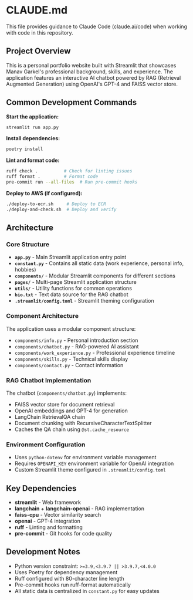# CLAUDE.md

This file provides guidance to Claude Code (claude.ai/code) when working with code in this repository.

## Project Overview

This is a personal portfolio website built with Streamlit that showcases Manav Garkel's professional background, skills, and experience. The application features an interactive AI chatbot powered by RAG (Retrieval Augmented Generation) using OpenAI's GPT-4 and FAISS vector store.

## Common Development Commands

**Start the application:**
```bash
streamlit run app.py
```

**Install dependencies:**
```bash
poetry install
```

**Lint and format code:**
```bash
ruff check .          # Check for linting issues
ruff format .         # Format code
pre-commit run --all-files  # Run pre-commit hooks
```

**Deploy to AWS (if configured):**
```bash
./deploy-to-ecr.sh     # Deploy to ECR
./deploy-and-check.sh  # Deploy and verify
```

## Architecture

### Core Structure
- **`app.py`** - Main Streamlit application entry point
- **`constant.py`** - Contains all static data (work experience, personal info, hobbies)
- **`components/`** - Modular Streamlit components for different sections
- **`pages/`** - Multi-page Streamlit application structure
- **`utils/`** - Utility functions for common operations
- **`bio.txt`** - Text data source for the RAG chatbot
- **`.streamlit/config.toml`** - Streamlit theming configuration

### Component Architecture
The application uses a modular component structure:
- `components/info.py` - Personal introduction section
- `components/chatbot.py` - RAG-powered AI assistant
- `components/work_experience.py` - Professional experience timeline
- `components/skills.py` - Technical skills display
- `components/contact.py` - Contact information

### RAG Chatbot Implementation
The chatbot (`components/chatbot.py`) implements:
- FAISS vector store for document retrieval
- OpenAI embeddings and GPT-4 for generation
- LangChain RetrievalQA chain
- Document chunking with RecursiveCharacterTextSplitter
- Caches the QA chain using `@st.cache_resource`

### Environment Configuration
- Uses `python-dotenv` for environment variable management
- Requires `OPENAPI_KEY` environment variable for OpenAI integration
- Custom Streamlit theme configured in `.streamlit/config.toml`

## Key Dependencies
- **streamlit** - Web framework
- **langchain** + **langchain-openai** - RAG implementation
- **faiss-cpu** - Vector similarity search
- **openai** - GPT-4 integration
- **ruff** - Linting and formatting
- **pre-commit** - Git hooks for code quality

## Development Notes
- Python version constraint: `>=3.9,<3.9.7 || >3.9.7,<4.0.0`
- Uses Poetry for dependency management
- Ruff configured with 80-character line length
- Pre-commit hooks run ruff-format automatically
- All static data is centralized in `constant.py` for easy updates
